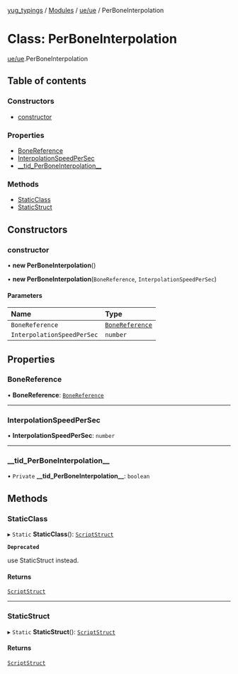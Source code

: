 [yug_typings](../README.md) / [Modules](../modules.md) / [ue/ue](../modules/ue_ue.md) / PerBoneInterpolation

# Class: PerBoneInterpolation

[ue/ue](../modules/ue_ue.md).PerBoneInterpolation

## Table of contents

### Constructors

- [constructor](ue_ue.PerBoneInterpolation.md#constructor)

### Properties

- [BoneReference](ue_ue.PerBoneInterpolation.md#bonereference)
- [InterpolationSpeedPerSec](ue_ue.PerBoneInterpolation.md#interpolationspeedpersec)
- [\_\_tid\_PerBoneInterpolation\_\_](ue_ue.PerBoneInterpolation.md#__tid_perboneinterpolation__)

### Methods

- [StaticClass](ue_ue.PerBoneInterpolation.md#staticclass)
- [StaticStruct](ue_ue.PerBoneInterpolation.md#staticstruct)

## Constructors

### constructor

• **new PerBoneInterpolation**()

• **new PerBoneInterpolation**(`BoneReference`, `InterpolationSpeedPerSec`)

#### Parameters

| Name | Type |
| :------ | :------ |
| `BoneReference` | [`BoneReference`](ue_ue.BoneReference.md) |
| `InterpolationSpeedPerSec` | `number` |

## Properties

### BoneReference

• **BoneReference**: [`BoneReference`](ue_ue.BoneReference.md)

___

### InterpolationSpeedPerSec

• **InterpolationSpeedPerSec**: `number`

___

### \_\_tid\_PerBoneInterpolation\_\_

• `Private` **\_\_tid\_PerBoneInterpolation\_\_**: `boolean`

## Methods

### StaticClass

▸ `Static` **StaticClass**(): [`ScriptStruct`](ue_ue.ScriptStruct.md)

**`Deprecated`**

use StaticStruct instead.

#### Returns

[`ScriptStruct`](ue_ue.ScriptStruct.md)

___

### StaticStruct

▸ `Static` **StaticStruct**(): [`ScriptStruct`](ue_ue.ScriptStruct.md)

#### Returns

[`ScriptStruct`](ue_ue.ScriptStruct.md)
